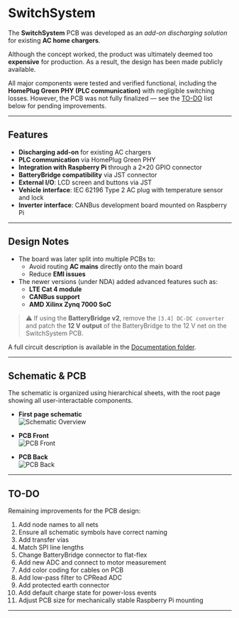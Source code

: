 # SwitchSystem  

The **SwitchSystem** PCB was developed as an *add-on discharging solution* for existing **AC home chargers**.  

Although the concept worked, the product was ultimately deemed too **expensive** for production. As a result, the design has been made publicly available.  

All major components were tested and verified functional, including the **HomePlug Green PHY (PLC communication)** with negligible switching losses. However, the PCB was not fully finalized — see the [TO-DO](#to-do) list below for pending improvements.  

---

## Features  
- **Discharging add-on** for existing AC chargers  
- **PLC communication** via HomePlug Green PHY  
- **Integration with Raspberry Pi** through a 2×20 GPIO connector  
- **BatteryBridge compatibility** via JST connector  
- **External I/O**: LCD screen and buttons via JST  
- **Vehicle interface**: IEC 62196 Type 2 AC plug with temperature sensor and lock  
- **Inverter interface**: CANBus development board mounted on Raspberry Pi  

---

## Design Notes  
- The board was later split into multiple PCBs to:  
  - Avoid routing **AC mains** directly onto the main board  
  - Reduce **EMI issues**  
- The newer versions (under NDA) added advanced features such as:  
  - **LTE Cat 4 module**  
  - **CANBus support**  
  - **AMD Xilinx Zynq 7000 SoC**  

> ⚠️ If using the **BatteryBridge v2**, remove the `[3.4] DC-DC converter` and patch the **12 V output** of the BatteryBridge to the 12 V net on the SwitchSystem PCB.  

A full circuit description is available in the [Documentation folder](./Documentation).  

---

## Schematic & PCB  

The schematic is organized using hierarchical sheets, with the root page showing all user-interactable components.  

- **First page schematic**  
  ![Schematic Overview](https://github.com/KKosackH/SwitchSystem/blob/main/Documentation/Sch_PCB/KicadSchOverview.png)  

- **PCB Front**  
  ![PCB Front](https://github.com/KKosackH/SwitchSystem/blob/main/Documentation/Sch_PCB/PCBOverview.png)  

- **PCB Back**  
  ![PCB Back](https://github.com/KKosackH/SwitchSystem/blob/main/Documentation/Sch_PCB/backSidePCB.png)  

---

## TO-DO  
Remaining improvements for the PCB design:  

1. Add node names to all nets  
2. Ensure all schematic symbols have correct naming  
3. Add transfer vias  
4. Match SPI line lengths  
5. Change BatteryBridge connector to flat-flex  
6. Add new ADC and connect to motor measurement  
7. Add color coding for cables on PCB  
8. Add low-pass filter to CPRead ADC  
9. Add protected earth connector  
10. Add default charge state for power-loss events  
11. Adjust PCB size for mechanically stable Raspberry Pi mounting  

---
